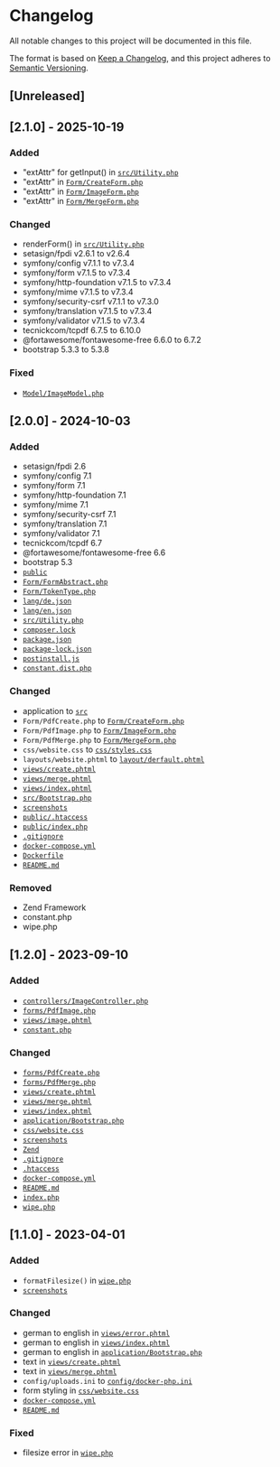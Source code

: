 # Changelog
All notable changes to this project will be documented in this file.

The format is based on [Keep a Changelog](https://keepachangelog.com/en/1.0.0),
and this project adheres to [Semantic Versioning](https://semver.org/spec/v2.0.0.html).

## [Unreleased]

## [2.1.0] - 2025-10-19
### Added
- "extAttr" for getInput() in [`src/Utility.php`](https://github.com/CodelineRed/pdf-image/blob/main/src/Utility.php)
- "extAttr" in [`Form/CreateForm.php`](https://github.com/CodelineRed/pdf-image/blob/main/src/Form/CreateForm.php)
- "extAttr" in [`Form/ImageForm.php`](https://github.com/CodelineRed/pdf-image/blob/main/src/Form/ImageForm.php)
- "extAttr" in [`Form/MergeForm.php`](https://github.com/CodelineRed/pdf-image/blob/main/src/Form/MergeForm.php)

### Changed
- renderForm() in [`src/Utility.php`](https://github.com/CodelineRed/pdf-image/blob/main/src/Utility.php)
- setasign/fpdi v2.6.1 to v2.6.4
- symfony/config v7.1.1 to v7.3.4
- symfony/form v7.1.5 to v7.3.4
- symfony/http-foundation v7.1.5 to v7.3.4
- symfony/mime v7.1.5 to v7.3.4
- symfony/security-csrf v7.1.1 to v7.3.0
- symfony/translation v7.1.5 to v7.3.4
- symfony/validator v7.1.5 to v7.3.4
- tecnickcom/tcpdf 6.7.5 to 6.10.0
- @fortawesome/fontawesome-free 6.6.0 to 6.7.2
- bootstrap 5.3.3 to 5.3.8

### Fixed
- [`Model/ImageModel.php`](https://github.com/CodelineRed/pdf-image/blob/main/src/Model/ImageModel.php)

## [2.0.0] - 2024-10-03
### Added
- setasign/fpdi 2.6
- symfony/config 7.1
- symfony/form 7.1
- symfony/http-foundation 7.1
- symfony/mime 7.1
- symfony/security-csrf 7.1
- symfony/translation 7.1
- symfony/validator 7.1
- tecnickcom/tcpdf 6.7
- @fortawesome/fontawesome-free 6.6
- bootstrap 5.3
- [`public`](https://github.com/CodelineRed/pdf-image/blob/main/public)
- [`Form/FormAbstract.php`](https://github.com/CodelineRed/pdf-image/blob/main/src/Form/FormAbstract.php)
- [`Form/TokenType.php`](https://github.com/CodelineRed/pdf-image/blob/main/src/Form/TokenType.php)
- [`lang/de.json`](https://github.com/CodelineRed/pdf-image/blob/main/src/lang/de.json)
- [`lang/en.json`](https://github.com/CodelineRed/pdf-image/blob/main/src/lang/en.json)
- [`src/Utility.php`](https://github.com/CodelineRed/pdf-image/blob/main/src/Utility.php)
- [`composer.lock`](https://github.com/CodelineRed/pdf-image/blob/main/composer.lock)
- [`package.json`](https://github.com/CodelineRed/pdf-image/blob/main/package.json)
- [`package-lock.json`](https://github.com/CodelineRed/pdf-image/blob/main/package-lock.json)
- [`postinstall.js`](https://github.com/CodelineRed/pdf-image/blob/main/postinstall.js)
- [`constant.dist.php`](https://github.com/CodelineRed/pdf-image/blob/main/src/config/constant.dist.php)

### Changed
- application to [`src`](https://github.com/CodelineRed/pdf-image/blob/main/src)
- `Form/PdfCreate.php` to [`Form/CreateForm.php`](https://github.com/CodelineRed/pdf-image/blob/main/src/Form/CreateForm.php)
- `Form/PdfImage.php` to [`Form/ImageForm.php`](https://github.com/CodelineRed/pdf-image/blob/main/src/Form/ImageForm.php)
- `Form/PdfMerge.php` to [`Form/MergeForm.php`](https://github.com/CodelineRed/pdf-image/blob/main/src/Form/MergeForm.php)
- `css/website.css` to [`css/styles.css`](https://github.com/CodelineRed/pdf-image/blob/main/public/css/styles.css)
- `layouts/website.phtml` to [`layout/derfault.phtml`](https://github.com/CodelineRed/pdf-image/blob/main/src/view/layout/default.phtml)
- [`views/create.phtml`](https://github.com/CodelineRed/pdf-image/blob/main/src/view/image.phtml)
- [`views/merge.phtml`](https://github.com/CodelineRed/pdf-image/blob/main/src/view/image.phtml)
- [`views/index.phtml`](https://github.com/CodelineRed/pdf-image/blob/main/src/view/image.phtml)
- [`src/Bootstrap.php`](https://github.com/CodelineRed/pdf-image/blob/main/src/Bootstrap.php)
- [`screenshots`](https://github.com/CodelineRed/pdf-image/blob/main/screenshots)
- [`public/.htaccess`](https://github.com/CodelineRed/pdf-image/blob/main/public/.htaccess)
- [`public/index.php`](https://github.com/CodelineRed/pdf-image/blob/main/public/index.php)
- [`.gitignore`](https://github.com/CodelineRed/pdf-image/blob/main/.gitignore)
- [`docker-compose.yml`](https://github.com/CodelineRed/pdf-image/blob/main/docker-compose.yml)
- [`Dockerfile`](https://github.com/CodelineRed/pdf-image/blob/main/Dockerfile)
- [`README.md`](https://github.com/CodelineRed/pdf-image/blob/main/README.md)

### Removed
- Zend Framework
- constant.php
- wipe.php

## [1.2.0] - 2023-09-10
### Added
- [`controllers/ImageController.php`](https://github.com/CodelineRed/pdf-image/blob/main/application/controllers/ImageController.php)
- [`forms/PdfImage.php`](https://github.com/CodelineRed/pdf-image/blob/main/application/forms/PdfImage.php)
- [`views/image.phtml`](https://github.com/CodelineRed/pdf-image/blob/main/application/views/image.phtml)
- [`constant.php`](https://github.com/CodelineRed/pdf-image/blob/main/constant.php)

### Changed
- [`forms/PdfCreate.php`](https://github.com/CodelineRed/pdf-image/blob/main/application/forms/PdfCreate.php)
- [`forms/PdfMerge.php`](https://github.com/CodelineRed/pdf-image/blob/main/application/forms/PdfMerge.php)
- [`views/create.phtml`](https://github.com/CodelineRed/pdf-image/blob/main/application/views/create.phtml)
- [`views/merge.phtml`](https://github.com/CodelineRed/pdf-image/blob/main/application/views/merge.phtml)
- [`views/index.phtml`](https://github.com/CodelineRed/pdf-image/blob/main/application/views/index.phtml)
- [`application/Bootstrap.php`](https://github.com/CodelineRed/pdf-image/blob/main/application/Bootstrap.php)
- [`css/website.css`](https://github.com/CodelineRed/pdf-image/blob/main/files/css/website.css)
- [`screenshots`](https://github.com/CodelineRed/pdf-image/blob/main/screenshots)
- [`Zend`](https://github.com/CodelineRed/pdf-image/blob/main/Zend)
- [`.gitignore`](https://github.com/CodelineRed/pdf-image/blob/main/.gitignore)
- [`.htaccess`](https://github.com/CodelineRed/pdf-image/blob/main/.htaccess)
- [`docker-compose.yml`](https://github.com/CodelineRed/pdf-image/blob/main/docker-compose.yml)
- [`README.md`](https://github.com/CodelineRed/pdf-image/blob/main/README.md)
- [`index.php`](https://github.com/CodelineRed/pdf-image/blob/main/index.php)
- [`wipe.php`](https://github.com/CodelineRed/pdf-image/blob/main/index.php)

## [1.1.0] - 2023-04-01
### Added
- `formatFilesize()` in [`wipe.php`](https://github.com/CodelineRed/pdf-image/blob/main/wipe.php)
- [`screenshots`](https://github.com/CodelineRed/pdf-image/blob/main/screenshots)

### Changed
- german to english in [`views/error.phtml`](https://github.com/CodelineRed/pdf-image/blob/main/application/views/error.phtml)
- german to english in [`views/index.phtml`](https://github.com/CodelineRed/pdf-image/blob/main/application/views/index.phtml)
- german to english in [`application/Bootstrap.php`](https://github.com/CodelineRed/pdf-image/blob/main/application/Bootstrap.php)
- text in [`views/create.phtml`](https://github.com/CodelineRed/pdf-image/blob/main/application/views/create.phtml)
- text in [`views/merge.phtml`](https://github.com/CodelineRed/pdf-image/blob/main/application/views/merge.phtml)
- `config/uploads.ini` to [`config/docker-php.ini`](https://github.com/CodelineRed/pdf-image/blob/main/application/config/docker-php.ini)
- form styling in [`css/website.css`](https://github.com/CodelineRed/pdf-image/blob/main/files/css/website.css)
- [`docker-compose.yml`](https://github.com/CodelineRed/pdf-image/blob/main/docker-compose.yml)
- [`README.md`](https://github.com/CodelineRed/pdf-image/blob/main/README.md)

### Fixed
- filesize error in [`wipe.php`](https://github.com/CodelineRed/pdf-image/blob/main/wipe.php)